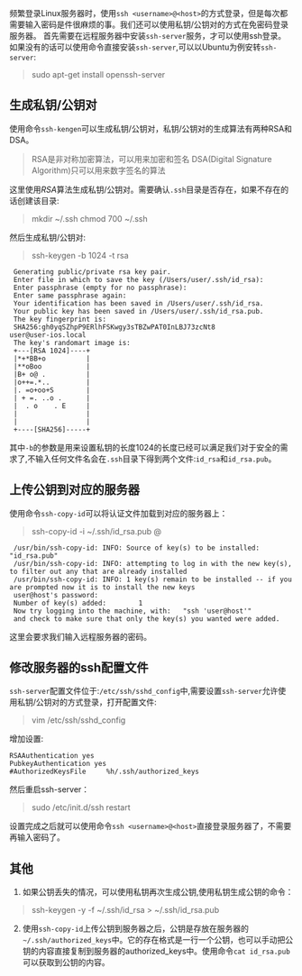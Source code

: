 频繁登录Linux服务器时，使用`ssh <username>@<host>`的方式登录，但是每次都需要输入密码是件很麻烦的事。我们还可以使用私钥/公钥对的方式在免密码登录服务器。
首先需要在远程服务器中安装`ssh-server`服务，才可以使用ssh登录。如果没有的话可以使用命令直接安装`ssh-server`,可以以Ubuntu为例安转`ssh-server`:
>sudo apt-get install openssh-server


## 生成私钥/公钥对
使用命令`ssh-kengen`可以生成私钥/公钥对，私钥/公钥对的生成算法有两种RSA和DSA。
>RSA是非对称加密算法，可以用来加密和签名
>DSA(Digital Signature Algorithm)只可以用来数字签名的算法

这里使用*RSA*算法生成私钥/公钥对。需要确认`.ssh`目录是否存在，如果不存在的话创建该目录:
>mkdir ~/.ssh
>chmod 700 ~/.ssh

然后生成私钥/公钥对:
>ssh-keygen  -b 1024 -t rsa

     Generating public/private rsa key pair.
     Enter file in which to save the key (/Users/user/.ssh/id_rsa):
     Enter passphrase (empty for no passphrase):
     Enter same passphrase again:
     Your identification has been saved in /Users/user/.ssh/id_rsa.
     Your public key has been saved in /Users/user/.ssh/id_rsa.pub.
     The key fingerprint is:
     SHA256:gh0yqSZhpP9ERlhFSKwgy3sTBZwPAT0InLBJ73zcNt8                         user@user-ios.local
     The key's randomart image is:
     +---[RSA 1024]----+
     |*+*BB+o          |
     |**oBoo           |
     |B+ o@ .          |
     |o++=.*..         |
     |. =o+oo+S        |
     | + =. ..o .      |
     |  . o    . E     |
     |                 |
     |                 |
     +----[SHA256]-----+
其中`-b`的参数是用来设置私钥的长度1024的长度已经可以满足我们对于安全的需求了,不输入任何文件名会在`.ssh`目录下得到两个文件:`id_rsa`和`id_rsa.pub`。

## 上传公钥到对应的服务器
使用命令`ssh-copy-id`可以将认证文件加载到对应的服务器上：
>ssh-copy-id -i ~/.ssh/id_rsa.pub <username>@<host>

     /usr/bin/ssh-copy-id: INFO: Source of key(s) to be installed: "id_rsa.pub"
     /usr/bin/ssh-copy-id: INFO: attempting to log in with the new key(s), to filter out any that are already installed
     /usr/bin/ssh-copy-id: INFO: 1 key(s) remain to be installed -- if you are prompted now it is to install the new keys
     user@host's password:
     Number of key(s) added:        1
     Now try logging into the machine, with:   "ssh 'user@host'"
     and check to make sure that only the key(s) you wanted were added.

这里会要求我们输入远程服务器的密码。

## 修改服务器的ssh配置文件
`ssh-server`配置文件位于:`/etc/ssh/sshd_config`中,需要设置`ssh-server`允许使用私钥/公钥对的方式登录，打开配置文件:
>vim /etc/ssh/sshd_config

增加设置:

	RSAAuthentication yes
	PubkeyAuthentication yes
	#AuthorizedKeysFile     %h/.ssh/authorized_keys
	
然后重启ssh-server：
>sudo /etc/init.d/ssh restart

设置完成之后就可以使用命令`ssh <username>@<host>`直接登录服务器了，不需要再输入密码了。

## 其他

1.  如果公钥丢失的情况，可以使用私钥再次生成公钥,使用私钥生成公钥的命令：

>ssh-keygen -y -f ~/.ssh/id_rsa > ~/.ssh/id_rsa.pub

2.  使用`ssh-copy-id`上传公钥到服务器之后，公钥是存放在服务器的`~/.ssh/authorized_keys`中。它的存在格式是一行一个公钥，也可以手动把公钥的内容直接复制到服务器的authorized_keys中。使用命令`cat id_rsa.pub`可以获取到公钥的内容。

